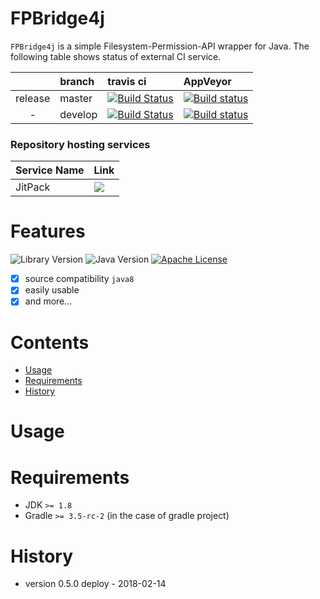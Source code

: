 <!--
<p align="center">
  <img src="asset/logo/brick.svg" height="100">
  <img src="asset/logo/foundation_title.png" height="100">
  <img src="asset/logo/brick.svg" height="100">
</p>

# Overview
-->
# FPBridge4j
`FPBridge4j` is a simple Filesystem-Permission-API wrapper for Java.
The following table shows status of external CI service.

| | branch | travis ci | AppVeyor |
|:---:|:---|:---|:---|
| release | master | [![Build Status](https://travis-ci.org/mickey305/FPBridge4j.svg?branch=master)](https://travis-ci.org/mickey305/FPBridge4j) | [![Build status](https://ci.appveyor.com/api/projects/status/kw8u113ot8x8by9i/branch/master?svg=true)](https://ci.appveyor.com/project/mickey305/FPBridge4j/branch/master) |
| - | develop | [![Build Status](https://travis-ci.org/mickey305/FPBridge4j.svg?branch=develop)](https://travis-ci.org/mickey305/FPBridge4j) | [![Build status](https://ci.appveyor.com/api/projects/status/kw8u113ot8x8by9i/branch/develop?svg=true)](https://ci.appveyor.com/project/mickey305/FPBridge4j/branch/develop) |

### Repository hosting services
| Service Name | Link |
|:---|:---|
| JitPack | [![](https://jitpack.io/v/mickey305/FPBridge4j.svg)](https://jitpack.io/#mickey305/FPBridge4j) |
<!--
| Bintray | [![Download](https://api.bintray.com/packages/mickey305/maven/FPBridge4j/images/download.svg)](https://bintray.com/mickey305/maven/FPBridge4j/_latestVersion) |
-->

# Features

![Library Version](https://img.shields.io/badge/FPBridge4j%20library-v0.5.1-green.svg?style=flat)
![Java Version](https://img.shields.io/badge/JDK-1.8-yellowgreen.svg?style=flat)
[![Apache License](http://img.shields.io/badge/license-Apache2.0-blue.svg?style=flat)](LICENSE)

- [x] source compatibility `java8`
- [x] easily usable
- [x] and more...

# Contents
- [Usage](#usage)
- [Requirements](#requirements)
- [History](#history)

# <a name="usage"> Usage
<!-- ===------------------------- TODO -------------------------=== -->

# <a name="requirements"> Requirements
- JDK `>= 1.8`
- Gradle `>= 3.5-rc-2` (in the case of gradle project)

# <a name="history"> History
 * version 0.5.0 deploy - 2018-02-14

